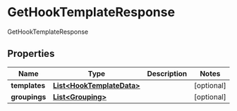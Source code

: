 

# GetHookTemplateResponse

GetHookTemplateResponse
## Properties

Name | Type | Description | Notes
------------ | ------------- | ------------- | -------------
**templates** | [**List&lt;HookTemplateData&gt;**](HookTemplateData.md) |  |  [optional]
**groupings** | [**List&lt;Grouping&gt;**](Grouping.md) |  |  [optional]



